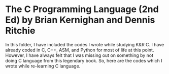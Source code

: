 # The C Programming Language (2nd Ed) by Brian Kernighan and Dennis Ritchie  
  
In this folder, I have included the codes I wrote while studying K&R C. I have already coded in C, C++, ASM, and Python for most of life at this point. However, I have always felt that I was missing out on something by not doing C language from this legendary book. So, here are the codes which I wrote while re-learning C language.